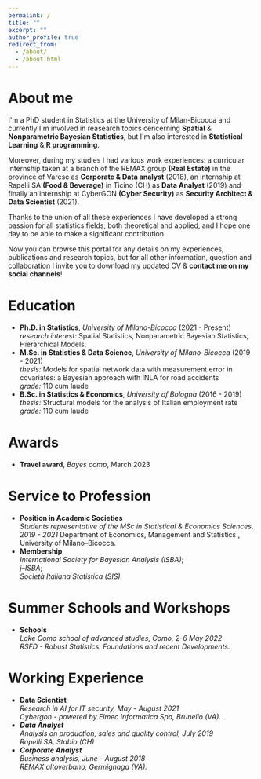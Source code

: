 ```yaml
---
permalink: /
title: ""
excerpt: ""
author_profile: true
redirect_from: 
  - /about/
  - /about.html
---
```

About me
======
I'm a PhD student in Statistics at the University of Milan-Bicocca and currently I'm involved in reasearch topics cencerning **Spatial** & **Nonparametric Bayesian Statistics**, but I'm also interested in **Statistical Learning** & **R programming**. 

Moreover, during my studies I had various work experiences: a curricular internship taken at a branch of the REMAX group **(Real Estate)** in the province of Varese as **Corporate & Data analyst** (2018), an internship at Rapelli SA **(Food & Beverage)** in Ticino (CH) as **Data Analyst** (2019) and finally an internship at CyberGON **(Cyber Security)** as **Security Architect & Data Scientist** (2021).

Thanks to the union of all these experiences I have developed a strong passion for all statistics fields, both theoretical and applied, and I hope one day to be able to make a significant contribution.

Now you can browse this portal for any details on my experiences, publications and research topics, but for all other information, question and collaboration I invite you to [download my updated CV](http://lucapresicce.github.io/files/Research_Curriculum.pdf) & **contact me on my social channels**!

Education
======
* **Ph.D. in Statistics**, *University of Milano-Bicocca* (2021 - Present)<br />
  *research interest:* Spatial Statistics, Nonparametric Bayesian Statistics, Hierarchical Models.
* **M.Sc. in Statistics & Data Science**, *University of Milano-Bicocca* (2019 - 2021)<br />
  *thesis:* Models for spatial network data with measurement error in covariates: a
  Bayesian approach with INLA for road accidents<br />
  *grade:* 110 cum laude
* **B.Sc. in Statistics & Economics**, *University of Bologna* (2016 - 2019)<br />
  *thesis:* Structural models for the analysis of Italian employment rate<br />
  *grade:* 110 cum laude

Awards
======
* **Travel award**, *Bayes comp*, March 2023 <br />

Service to Profession
======
* **Position in Academic Societies**<br />
  *Students representative of the MSc in Statistical & Economics Sciences, 2019 - 2021*
  Department of Economics, Management and Statistics , University of Milano–Bicocca.  
* **Membership**<br />
  *International Society for Bayesian Analysis (ISBA)*;<br />
  *j–ISBA*;<br />
  *Società Italiana Statistica (SIS).*

Summer Schools and Workshops
======
* **Schools**<br />
  *Lake Como school of advanced studies, Como, 2-6 May 2022*<br />
  *RSFD - Robust Statistics: Foundations and recent Developments.*<br />
  
Working Experience
======
* **Data Scientist**<br />
  <i>Research in AI for IT security<i/>, May - August 2021<br />
  Cybergon - powered by Elmec Informatica Spa, Brunello (VA).  
* **Data Analyst**<br />
  <i> Analysis on production, sales and quality control<i/>, July 2019<br />
  Rapelli SA, Stabio (CH)   
* **Corporate Analyst**<br />
  <i> Business analysis<i/>, June - August 2018<br />
  REMAX altoverbano, Germignaga (VA).
